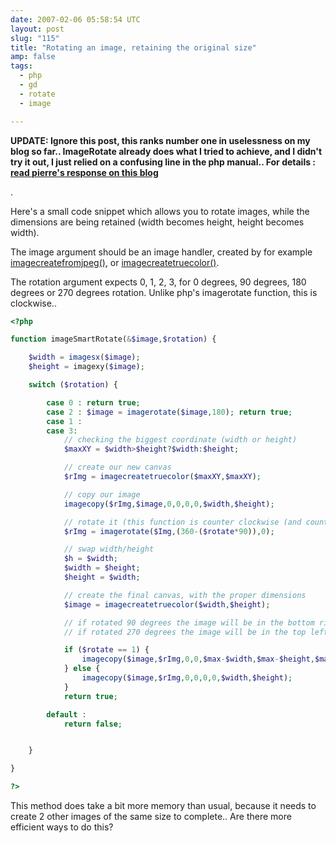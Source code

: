 ```yaml
---
date: 2007-02-06 05:58:54 UTC
layout: post
slug: "115"
title: "Rotating an image, retaining the original size"
amp: false
tags:
  - php
  - gd
  - rotate
  - image

---
```

<p><b>UPDATE: Ignore this post, this ranks number one in uselessness on my blog so far.. ImageRotate already does what I tried to achieve, and I didn't try it out, I just relied on a confusing line in the php manual.. For details : <a href="http://blog.thepimp.net/archives/imagerotate,-little-confusions-in-the-manual-damned,-I-cannot-say-RTFM!.html">read pierre's response on this blog</a></b></p>.

<p>Here's a small code snippet which allows you to rotate images, while the dimensions are being retained (width becomes height, height becomes width).</p>

<p>The image argument should be an image handler, created by for example <a href="http://ca3.php.net/manual/en/function.imagecreatefromjpeg.php">imagecreatefromjpeg()</a>, or <a href="http://ca3.php.net/manual/en/function.imagecreatetruecolor.php">imagecreatetruecolor()</a>.</p>

<p>The rotation argument expects 0, 1, 2, 3, for 0 degrees, 90 degrees, 180 degrees or 270 degrees rotation. Unlike php's imagerotate function, this is clockwise..</p>

```php
<?php

function imageSmartRotate(&$image,$rotation) {

    $width = imagesx($image);
    $height = imagexy($image);

    switch ($rotation) {

        case 0 : return true;
        case 2 : $image = imagerotate($image,180); return true;
        case 1 :
        case 3:
            // checking the biggest coordinate (width or height)
            $maxXY = $width>$height?$width:$height;

            // create our new canvas
            $rImg = imagecreatetruecolor($maxXY,$maxXY);

            // copy our image
            imagecopy($rImg,$image,0,0,0,0,$width,$height);

            // rotate it (this function is counter clockwise (and counter intuitive))
            $rImg = imagerotate($Img,(360-($rotate*90)),0);

            // swap width/height
            $h = $width;
            $width = $height;
            $height = $width;

            // create the final canvas, with the proper dimensions
            $image = imagecreatetruecolor($width,$height);

            // if rotated 90 degrees the image will be in the bottom right corner
            // if rotated 270 degrees the image will be in the top left corner

            if ($rotate == 1) {
                imagecopy($image,$rImg,0,0,$max-$width,$max-$height,$maxXY,$maxXY);
            } else {
                imagecopy($image,$rImg,0,0,0,0,$width,$height);
            }
            return true;

        default :
            return false;


    }

}

?>
```

<p>This method does take a bit more memory than usual, because it needs to create 2 other images of the same size to complete.. Are there more efficient ways to do this?</p>
